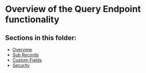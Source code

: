 # Overview of the Query Endpoint functionality

## Sections in this folder:

- [Overview](overview.md)
- [Sub Records](sub-records.md)
- [Custom Fields](custom-fields.md)
- [Security](security.md)
